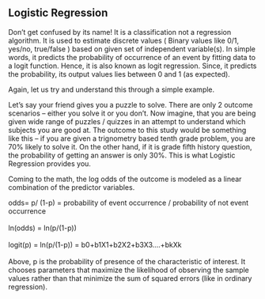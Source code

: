 ## Logistic Regression
Don’t get confused by its name! It is a classification not a regression algorithm. It is used to estimate discrete values ( Binary values like 0/1, yes/no, true/false ) based on given set of independent variable(s). In simple words, it predicts the probability of occurrence of an event by fitting data to a logit function. Hence, it is also known as logit regression. Since, it predicts the probability, its output values lies between 0 and 1 (as expected).

Again, let us try and understand this through a simple example.

Let’s say your friend gives you a puzzle to solve. There are only 2 outcome scenarios – either you solve it or you don’t. Now imagine, that you are being given wide range of puzzles / quizzes in an attempt to understand which subjects you are good at. The outcome to this study would be something like this – if you are given a trignometry based tenth grade problem, you are 70% likely to solve it. On the other hand, if it is grade fifth history question, the probability of getting an answer is only 30%. This is what Logistic Regression provides you.

Coming to the math, the log odds of the outcome is modeled as a linear combination of the predictor variables.

odds= p/ (1-p) = probability of event occurrence / probability of not event occurrence<br></br>
ln(odds) = ln(p/(1-p))<br></br>
logit(p) = ln(p/(1-p)) = b0+b1X1+b2X2+b3X3....+bkXk<br></br>
Above, p is the probability of presence of the characteristic of interest. It chooses parameters that maximize the likelihood of observing the sample values rather than that minimize the sum of squared errors (like in ordinary regression).
